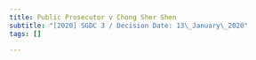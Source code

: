 ```yaml
---
title: Public Prosecutor v Chong Sher Shen
subtitle: "[2020] SGDC 3 / Decision Date: 13\_January\_2020"
tags: []

---
```

